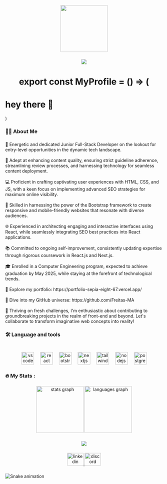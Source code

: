 <div align="center">
  <img height="150" src="https://portfolio-sepia-eight-67.vercel.app/assets/programer-07f91d62.gif"  />
</div>

###

<div align="center">
  <img src="https://visitor-badge.laobi.icu/badge?page_id=Freitas-MA.Freitas-MA&"  />
</div>

###

<h1 align="center">export const MyProfile = () => (<h1> hey there 👋</h1>)</h1>

###

<h3 align="left">👩‍💻  About Me</h3>

###

<p align="left">🚀 Energetic and dedicated Junior Full-Stack Developer on the lookout for entry-level opportunities in the dynamic tech landscape.<br><br>🌟 Adept at enhancing content quality, ensuring strict guideline adherence, streamlining review processes, and harnessing technology for seamless content deployment.<br><br>💻 Proficient in crafting captivating user experiences with HTML, CSS, and JS, with a keen focus on implementing advanced SEO strategies for maximum online visibility.<br><br>🎨 Skilled in harnessing the power of the Bootstrap framework to create responsive and mobile-friendly websites that resonate with diverse audiences.<br><br>🌐 Experienced in architecting engaging and interactive interfaces using React, while seamlessly integrating SEO best practices into React applications.<br><br>📚 Committed to ongoing self-improvement, consistently updating expertise through rigorous coursework in React.js and Next.js.<br><br>🎓 Enrolled in a Computer Engineering program, expected to achieve graduation by May 2025, while staying at the forefront of technological trends.<br><br>🔗 Explore my portfolio: https://portfolio-sepia-eight-67.vercel.app/<br><br>💼 Dive into my GitHub universe: https://github.com/Freitas-MA<br><br>🌟 Thriving on fresh challenges, I'm enthusiastic about contributing to groundbreaking projects in the realm of front-end and beyond. Let's collaborate to transform imaginative web concepts into reality!</p>

###

<h3 align="left">🛠 Language and tools</h3>

###

<br clear="both">

<div align="center">
  <img src="https://cdn.jsdelivr.net/gh/devicons/devicon/icons/vscode/vscode-original.svg" height="40" alt="vscode logo"  />
  <img width="12" />
  <img src="https://cdn.jsdelivr.net/gh/devicons/devicon/icons/react/react-original.svg" height="40" alt="react logo"  />
  <img width="12" />
  <img src="https://cdn.jsdelivr.net/gh/devicons/devicon/icons/bootstrap/bootstrap-original.svg" height="40" alt="bootstrap logo"  />
  <img width="12" />
  <img src="https://cdn.jsdelivr.net/gh/devicons/devicon/icons/nextjs/nextjs-original.svg" height="40" alt="nextjs logo"  />
  <img width="12" />
  <img src="https://cdn.jsdelivr.net/gh/devicons/devicon/icons/tailwindcss/tailwindcss-original-wordmark.svg" height="40" alt="tailwindcss logo"  />
  <img width="12" />
  <img src="https://cdn.jsdelivr.net/gh/devicons/devicon/icons/nodejs/nodejs-original.svg" height="40" alt="nodejs logo"  />
  <img width="12" />
  <img src="https://cdn.jsdelivr.net/gh/devicons/devicon/icons/postgresql/postgresql-original.svg" height="40" alt="postgresql logo"  />
</div>

###

<h3 align="left">🔥   My Stats :</h3>

###

<div align="center">
  <img src="https://github-readme-stats.vercel.app/api?username=Freitas-MA&hide_title=false&hide_rank=false&show_icons=true&include_all_commits=true&count_private=true&disable_animations=false&theme=dracula&locale=en&hide_border=false&order=1" height="150" alt="stats graph"  />
  <img src="https://github-readme-stats.vercel.app/api/top-langs?username=Freitas-MA&locale=en&hide_title=false&layout=compact&card_width=320&langs_count=5&theme=dracula&hide_border=false&order=2" height="150" alt="languages graph"  />
</div>

###

<div align="center">
  <img src="https://profile-counter.glitch.me/Freitas-MA/count.svg?"  />
</div>

###

<div align="center">
  <a href="https://www.linkedin.com/in/freitas-marcos/" target="_blank">
    <img src="https://raw.githubusercontent.com/maurodesouza/profile-readme-generator/master/src/assets/icons/social/linkedin/default.svg" width="52" height="40" alt="linkedin logo"  />
  </a>
  <a href="#grillopower" target="_blank">
    <img src="https://raw.githubusercontent.com/maurodesouza/profile-readme-generator/master/src/assets/icons/social/discord/default.svg" width="52" height="40" alt="discord logo"  />
  </a>
</div>

###

<img src="https://raw.githubusercontent.com/Freitas-MA/Freitas-MA/output/snake.svg" alt="Snake animation" />

###
